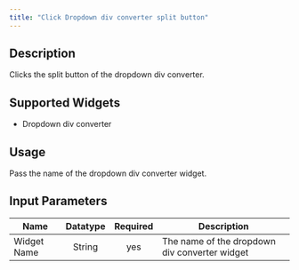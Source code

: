 ```yaml
---
title: "Click Dropdown div converter split button"
---
```

## Description
Clicks the split button of the dropdown div converter.

## Supported Widgets
 + Dropdown div converter

## Usage
Pass the name of the dropdown div converter widget.

## Input Parameters

Name | Datatype | Required | Description
---- |:--------:| :-------:|---------------
Widget Name | String | yes | The name of the dropdown div converter widget
